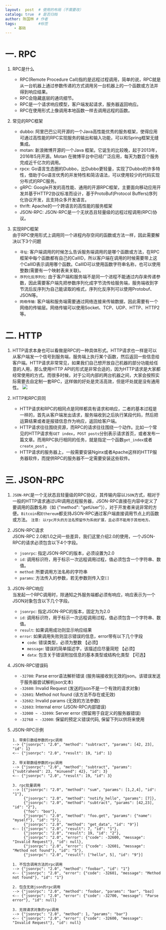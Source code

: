 ```yaml
---
layout:  post  # 使用的布局（不需要改）
catalog: true  # 是否归档
author: 陈国林 # 作者
tags:          #标签
    - 基础
---
```


# 一. RPC
1. RPC是什么
    * RPC(Remote Procedure Call)指的是远程过程调用，简单的说，RPC就是从一台机器上通过参数传递的方式调用另一台机器上的一个函数或方法并得到响应结果。
    * RPC会隐藏底层的通讯细节。
    * RPC是一个请求响应模型，客户端发起请求，服务器返回响应。
    * RPC在使用形式上像调用本地函数一样去调用远程的函数。

2. 常见的RPC框架
    * dubbo: 阿里巴巴公司开源的一个Java高性能优秀的服务框架，使得应用可通过高性能的RPC实现服务的输出和输入功能，可以和Spring框架无缝集成。
    * motan: 新浪微博开源的一个Java 框架。它诞生的比较晚，起于2013年，2016年5月开源。Motan 在微博平台中已经广泛应用，每天为数百个服务完成近千亿次的调用。
    * rpcx: Go语言生态圈的Dubbo，比Dubbo更轻量，实现了Dubbo的许多特性，借助于Go语言优秀的并发特性和简洁语法，可以使用较少的代码实现分布式的RPC服务。
    * gRPC: Google开发的高性能、通用的开源RPC框架，主要面向移动应用开发并基于HTTP2协议标准而设计，基于ProtoBuf(Protocol Buffers)序列化协议开发，且支持众多开发语言。
    * thrift: Apache的一个跨语言的高性能的服务框架
    * JSON-RPC: JSON-RPC是一个无状态且轻量级的远程过程调用(RPC)协议。
    
3. 实现RPC框架  
   由于RPC使用形式上调用同一个进程内存空间的函数或方法一样，因此需要解决以下3个问题
    * `寻址`: 客户端调用的时候怎么告诉服务端调用的是哪个函数或方法，在RPC框架中每个函数都有自己的CallID，所以客户端在调用的时候需要带上这个CallID表示调用哪个函数。CallID可以使用函数字符串名称，也可以使用整数(需要有一个映射表来关联)。
    * `序列化反序列化`: 由于客户端和服务端不是同一个进程不能通过内存来传递参数，因此需要客户端先把参数序列化成字节流传给服务端，服务端收到字节流后反序列为自己能读取的格式，序列化反序列可以使用Protobuf、JSON等。
    * `网络传输`: 客户端和服务端需要通过网络连接来传输数据，因此需要有一个网络的传输层。网络传输可以使用Socket、TCP、UDP、HTTP、HTTP2等。

# 二. HTTP
1. HTTP请求本身也可以看做是RPC的一种具体形式。HTTP请求也一样是可以从客户端发一个信号到服务端，服务端上执行某个函数，然后返回一些信息给客户端。HTTP请求非常常见，如果我们自己想开放自己机器的部分功能给任意的人用，那么使用HTTP API的形式是非常合适的，因为HTTP请求是大家都经常使用的方式。而很多时候，对于公司内部的两台机器之间，大家会按照实际需要去自定制一套RPC，这样做的好处是灵活高效，但是坏处就是没有通用性。
   ![](https://github.com/chenguolin/chenguolin.github.io/blob/master/data/image/RPC-HTTP.jpeg?raw=true)

2. HTTP和RPC异同
    * HTTP请求和RPC的相同点是同样都具有请求和响应，二者的基本过程是一样的，首先从客户端发出请求，服务端收到之后执行某段代码，然后把运算结果或者是报错信息作为响应，返回给客户端。
    * HTTP请求往往围绕资源，而RPC的请求往往围绕一个动作。比如一个常见的HTTP请求有`GET index`，`POST posts`分别表示请求首页，或者发布一篇文章。而用RPC执行相同的任务，就是指定一个函数`get_index`或者`create_post` 。
    * HTTP请求的服务器上，一般需要安装Nginx或者Apache这样的HTTP服务器软件，而提供RPC的服务器不一定需要安装这些软件。

# 三. JSON-RPC
1. `JSON-RPC`是一个无状态且轻量级的RPC协议，其传输内容以`JSON`方式，相对于一般的HTTP请求通过URI调用远程服务器，JSON-RPC直接在内容中定义了要调用的函数名称（如 {"method": "getUser"}），对于开发者来说非常的方便。`Bitcoin`和`Ethereum`都支持JSON-RPC通过客户端直接调用节点上的函数或方法。
   `注意: 以rpc开头的方法名预留作为系统扩展，且必须不能用于其他地方。`

2. JSON-RPC请求  
   JSON-RPC 2.0和1.0之间一些差异，我们这里介绍2.0的使用，一个JSON-RPC的请求必须包含以下4个字段。
    * `jsonrpc`: 指定JSON-RPC的版本，必须设置为2.0
    * `id`: 调用标识符，用于标示一次远程调用过程，值必须包含一个字符串、数值。
    * `method`: 所要调用方法名称的字符串
    * `params`: 方法传入的参数，若无参数则传入空`[]`

3. JSON-RPC响应  
   当发起一个RPC调用时，除通知之外服务端都必须有响应，响应表示为一个JSON对象包含以下几个字段。
    * `jsonrpc`: 指定JSON-RPC的版本，固定为为2.0
    * `id`: 调用标识符，用于标示一次远程调用过程，值必须包含一个字符串、数值。
    * `result`: 如果调用成功则显示响应结果
    * `error`: 如果调用失败则显示错误的信息，error带有以下几个字段
        * `code`: 错误类型，必须为整数 【必须】
        * `message`: 错误的简单描述字，该描述应尽量简短 【必须】
        * `data`: 包含关于错误附加信息的基本类型或结构化类型 【可选】
    
4. JSON-RPC错误码
    * `-32700`: Parse error语法解析错误 (服务端接收到无效的json。该错误发送于服务器尝试解析json文本)
    * `-32600`: Invalid Request (发送的json不是一个有效的请求对象)
    * `-32601`: Method not found (该方法不存在或无效)
    * `-32602`: Invalid params  (无效的方法参数)
    * `-32603`: Internal error (JSON-RPC内部错误)
    * `-32000 ~ -32099`: Server error (预留用于自定义的服务器错误)
    * `-32768 ~ -32000`: 保留的预定义错误代码, 保留下列以供将来使用

5. JSON-RPC示例

   ```
   1. 带索引数组参数的rpc调用
   --> {"jsonrpc": "2.0", "method": "subtract", "params": [42, 23], "id": 1}
   <-- {"jsonrpc": "2.0", "result": 19, "id": 1}
   
   2. 带关联数组参数的rpc调用
   --> {"jsonrpc": "2.0", "method": "subtract", "params": {"subtrahend": 23, "minuend": 42}, "id": 3}
   <-- {"jsonrpc": "2.0", "result": 19, "id": 3}
   
   3. rpc批量调用
   --> [{"jsonrpc": "2.0", "method": "sum", "params": [1,2,4], "id": "1"},
        {"jsonrpc": "2.0", "method": "notify_hello", "params": [7]},
        {"jsonrpc": "2.0", "method": "subtract", "params": [42,23], "id": "2"},
        {"foo": "boo"},
        {"jsonrpc": "2.0", "method": "foo.get", "params": {"name": "myself"}, "id": "5"},
        {"jsonrpc": "2.0", "method": "get_data", "id": "9"}]
   <-- [{"jsonrpc": "2.0", "result": 7, "id": "1"},
        {"jsonrpc": "2.0", "result": 19, "id": "2"},
        {"jsonrpc": "2.0", "error": {"code": -32600, "message": "Invalid Request"}, "id": null},
        {"jsonrpc": "2.0", "error": {"code": -32601, "message": "Method not found"}, "id": "5"},
        {"jsonrpc": "2.0", "result": ["hello", 5], "id": "9"}]
   ```

   ```
   1. 不包含调用方法的rpc调用
   --> {"jsonrpc": "2.0", "method": "foobar", "id": "1"}
   <-- {"jsonrpc": "2.0", "error": {"code": -32601, "message": "Method not found"}, "id": "1"}
   
   2. 包含无效json的rpc调用
   --> {"jsonrpc": "2.0", "method": "foobar, "params": "bar", "baz]
   <-- {"jsonrpc": "2.0", "error": {"code": -32700, "message": "Parse error"}, "id": null}
   
   3. 无效请求对象的rpc调用
   --> {"jsonrpc": "2.0", "method": 1, "params": "bar"}
   <-- {"jsonrpc": "2.0", "error": {"code": -32600, "message": "Invalid Request"}, "id": null}
   ```

